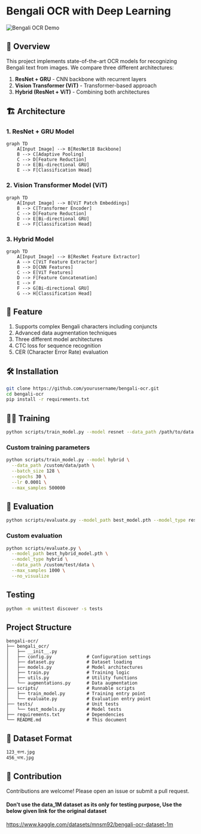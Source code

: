 # Bengali OCR with Deep Learning

![Bengali OCR Demo](demo.gif)

## 📌 Overview
This project implements state-of-the-art OCR models for recognizing Bengali text from images. We compare three different architectures:
1. **ResNet + GRU** - CNN backbone with recurrent layers
2. **Vision Transformer (ViT)** - Transformer-based approach
3. **Hybrid (ResNet + ViT)** - Combining both architectures

## 🏗️ Architecture

### 1. ResNet + GRU Model
```mermaid
graph TD
    A[Input Image] --> B[ResNet18 Backbone]
    B --> C[Adaptive Pooling]
    C --> D[Feature Reduction]
    D --> E[Bi-directional GRU]
    E --> F[Classification Head]
```
### 2. Vision Transformer Model (ViT)
```mermaid
graph TD
    A[Input Image] --> B[ViT Patch Embeddings]
    B --> C[Transformer Encoder]
    C --> D[Feature Reduction]
    D --> E[Bi-directional GRU]
    E --> F[Classification Head]
```
### 3. Hybrid Model
```mermaid
graph TD
    A[Input Image] --> B[ResNet Feature Extractor]
    A --> C[ViT Feature Extractor]
    B --> D[CNN Features]
    C --> E[ViT Features]
    D --> F[Feature Concatenation]
    E --> F
    F --> G[Bi-directional GRU]
    G --> H[Classification Head]
```


## 🚀 Feature
1. Supports complex Bengali characters including conjuncts
2. Advanced data augmentation techniques
3. Three different model architectures
4. CTC loss for sequence recognition
5. CER (Character Error Rate) evaluation

## 🛠️ Installation
```bash
git clone https://github.com/yourusername/bengali-ocr.git
cd bengali-ocr
pip install -r requirements.txt
```

## 🏃‍♂️ Training
```bash
python scripts/train_model.py --model resnet --data_path /path/to/data
```
### Custom training parameters
```bash
python scripts/train_model.py --model hybrid \
  --data_path /custom/data/path \
  --batch_size 128 \
  --epochs 30 \
  --lr 0.0001 \
  --max_samples 500000
```

## 📝 Evaluation
```bash
python scripts/evaluate.py --model_path best_model.pth --model_type resnet
```
### Custom evaluation
```bash
python scripts/evaluate.py \
  --model_path best_hybrid_model.pth \
  --model_type hybrid \
  --data_path /custom/test/data \
  --max_samples 1000 \
  --no_visualize
```

## Testing
```bash
python -m unittest discover -s tests
```

## Project Structure
```text
bengali-ocr/
├── bengali_ocr/              
│   ├── __init__.py
│   ├── config.py             # Configuration settings
│   ├── dataset.py            # Dataset loading
│   ├── models.py             # Model architectures
│   ├── train.py              # Training logic
│   ├── utils.py              # Utility functions
│   └── augmentations.py      # Data augmentation
├── scripts/                  # Runnable scripts
│   ├── train_model.py        # Training entry point
│   └── evaluate.py           # Evaluation entry point
├── tests/                    # Unit tests
│   └── test_models.py        # Model tests
├── requirements.txt          # Dependencies
└── README.md                 # This document
```

## 📂 Dataset Format
```bash
123_বাংলা.jpg
456_ভাষা.jpg
```

## 🤝 Contribution
Contributions are welcome! Please open an issue or submit a pull request.

#### Don't use the data_1M dataset as its only for testing purpose, Use the below given link for the original dataset
https://www.kaggle.com/datasets/mnsm92/bengali-ocr-dataset-1m